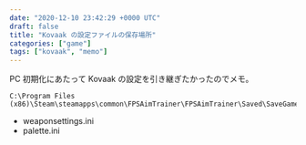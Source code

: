 ```yaml
---
date: "2020-12-10 23:42:29 +0000 UTC"
draft: false
title: "Kovaak の設定ファイルの保存場所"
categories: ["game"]
tags: ["kovaak", "memo"]
---
```


PC 初期化にあたって Kovaak の設定を引き継ぎたかったのでメモ｡

```
C:\Program Files (x86)\Steam\steamapps\common\FPSAimTrainer\FPSAimTrainer\Saved\SaveGames
```

- weaponsettings.ini
- palette.ini

